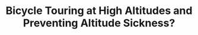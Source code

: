 ---
layout: community
category: community
title: "Bicycle Touring at High Altitudes and Preventing Altitude Sickness?"
description: "any tips on how to train for biking at higher altitudes, to prevent altitude sickness? We are planning a trip to Nepal and they warn for altitude sickness.  Do you have time to spend a day acclimating when you get there before you start riding? Most healthy people adapt fairly well up to a certain altitude. Definitely give yourself time to acclimate and always bike high, sleep low!"
isTopLevel: false
isSingleLevel: false
isArticle: false
datePublished: 2022-08-06 19:02:00 +0300
dateModified: 2022-08-06 19:02:00 +0300
published: false
---